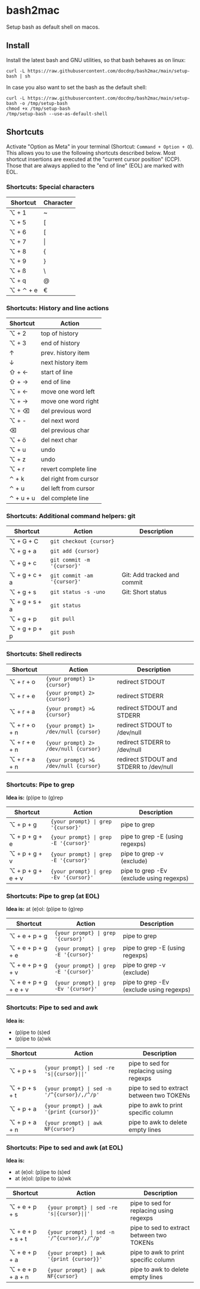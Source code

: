 # bash2mac

Setup bash as default shell on macos.

## Install

Install the latest bash and GNU utilities, so that bash behaves as on linux:

```
curl -L https://raw.githubusercontent.com/docdnp/bash2mac/main/setup-bash | sh
```

In case you also want to set the bash as the default shell:

```
curl -L https://raw.githubusercontent.com/docdnp/bash2mac/main/setup-bash -o /tmp/setup-bash
chmod +x /tmp/setup-bash
/tmp/setup-bash --use-as-default-shell
```

## Shortcuts

Activate "Option as Meta" in your terminal (Shortcut: `Command + Option + O`).
This allows you to use the following shortcuts described below.
Most shortcut insertions are executed at the "current cursor position" (CCP).
Those that are always applied to the "end of line" (EOL) are marked with EOL.

### Shortcuts: Special characters

| Shortcut    | Character  |
| ----------- | ---------- |
| ⌥ + 1       | ~          |
| ⌥ + 5       | [          |
| ⌥ + 6       | [          |
| ⌥ + 7       | \|         |
| ⌥ + 8       | {          |
| ⌥ + 9       | }          |
| ⌥ + ß       | \\         |
| ⌥ + q       | @          |
| ⌥ + ⌃ + e   | €          |

### Shortcuts: History and line actions

| Shortcut    | Action                |
| ----------- | --------------------- |
| ⌥ + 2       | top of history        |
| ⌥ + 3       | end of history        |
| ↑           | prev. history item    |
| ↓           | next history item     |
| ⇧ + ←       | start of line         |
| ⇧ + →       | end of line           |
| ⌥ + ←       | move one word left    |
| ⌥ + →       | move one word right   |
| ⌥ + ⌫       | del previous word     |
| ⌥ + -       | del next word         |
| ⌫           | del previous char     |
| ⌥ + ö       | del next char         |
| ⌥ + u       | undo                  |
| ⌥ + z       | undo                  |
| ⌥ + r       | revert complete line  |
| ⌃ + k       | del right from cursor |
| ⌃ + u       | del left from cursor  |
| ⌃ + u + u   | del complete line     |

### Shortcuts: Additional command helpers: git

| Shortcut       | Action                      | Description                                |
| -------------- | --------------------------- | ------------------------------------------ |
| ⌥ + G + C      | `git checkout {cursor}`     |                                            |
| ⌥ + g + a      | `git add {cursor}`          |                                            |
| ⌥ + g + c      | `git commit -m '{cursor}'`  |                                            |
| ⌥ + g + c + a  | `git commit -am '{cursor}'` | Git: Add tracked and commit                |
| ⌥ + g + s      | `git status -s -uno`        | Git: Short status                          |
| ⌥ + g + s + a  | `git status`                |                                            |
| ⌥ + g + p      | `git pull`                  |                                            |
| ⌥ + g + p + p  | `git push`                  |                                            |

### Shortcuts: Shell redirects

| Shortcut       | Action                                | Description                                |
| -------------- | ------------------------------------- | ------------------------------------------ |
| ⌥ + r + o      | `{your prompt} 1> {cursor}`           | redirect STDOUT                            |
| ⌥ + r + e      | `{your prompt} 2> {cursor}`           | redirect STDERR                            |
| ⌥ + r + a      | `{your prompt} >& {cursor}`           | redirect STDOUT and STDERR                 |
| ⌥ + r + o + n  | `{your prompt} 1> /dev/null {cursor}` | redirect STDOUT to /dev/null               |
| ⌥ + r + e + n  | `{your prompt} 2> /dev/null {cursor}` | redirect STDERR to /dev/null               |
| ⌥ + r + a + n  | `{your prompt} >& /dev/null {cursor}` | redirect STDOUT and STDERR to /dev/null    |

### Shortcuts: Pipe to grep

**Idea is:** (p)ipe to (g)rep

| Shortcut           | Action                                 | Description                                |
| ------------------ | -------------------------------------- | ------------------------------------------ |
| ⌥ + p + g          | `{your prompt} \| grep '{cursor}'`     | pipe to grep                               |
| ⌥ + p + g + e      | `{your prompt} \| grep -E '{cursor}'`  | pipe to grep -E (using regexps)            |
| ⌥ + p + g + v      | `{your prompt} \| grep -E '{cursor}'`  | pipe to grep -v (exclude)                  |
| ⌥ + p + g + e + v  | `{your prompt} \| grep -Ev '{cursor}'` | pipe to grep -Ev (exclude using regexps)   |

### Shortcuts: Pipe to grep (at EOL)

**Idea is:** at (e)ol: (p)ipe to (g)rep

| Shortcut               | Action                                 | Description                                |
| ---------------------- | -------------------------------------- | ------------------------------------------ |
| ⌥ + e + p + g          | `{your prompt} \| grep '{cursor}'`     | pipe to grep                               |
| ⌥ + e + p + g + e      | `{your prompt} \| grep -E '{cursor}'`  | pipe to grep -E (using regexps)            |
| ⌥ + e + p + g + v      | `{your prompt} \| grep -E '{cursor}'`  | pipe to grep -v (exclude)                  |
| ⌥ + e + p + g + e + v  | `{your prompt} \| grep -Ev '{cursor}'` | pipe to grep -Ev (exclude using regexps)   |


### Shortcuts: Pipe to sed and awk

**Idea is:** 
* (p)ipe to (s)ed
* (p)ipe to (a)wk

| Shortcut           | Action                                        | Description                                |
| ------------------ | --------------------------------------------- | ------------------------------------------ |
| ⌥ + p + s          | `{your prompt} \| sed -re 's\|{cursor}\|\|'`  | pipe to sed for replacing using regexps    |
| ⌥ + p + s + t      | `{your prompt} \| sed -n  '/^{cursor}/,/^/p'` | pipe to sed to extract between two TOKENs  |
| ⌥ + p + a          | `{your prompt} \| awk '{print {cursor}}'`     | pipe to awk to print specific column       |
| ⌥ + p + a + n      | `{your prompt} \| awk NF{cursor}`             | pipe to awk to delete empty lines          |

### Shortcuts: Pipe to sed and awk (at EOL)

**Idea is:** 
* at (e)ol: (p)ipe to (s)ed
* at (e)ol: (p)ipe to (a)wk

| Shortcut               | Action                                        | Description                                |
| ---------------------- | --------------------------------------------- | ------------------------------------------ |
| ⌥ + e + p + s          | `{your prompt} \| sed -re 's\|{cursor}\|\|'`  | pipe to sed for replacing using regexps    |
| ⌥ + e + p + s + t      | `{your prompt} \| sed -n  '/^{cursor}/,/^/p'` | pipe to sed to extract between two TOKENs  |
| ⌥ + e + p + a          | `{your prompt} \| awk '{print {cursor}}'`     | pipe to awk to print specific column       |
| ⌥ + e + p + a + n      | `{your prompt} \| awk NF{cursor}`             | pipe to awk to delete empty lines          |

